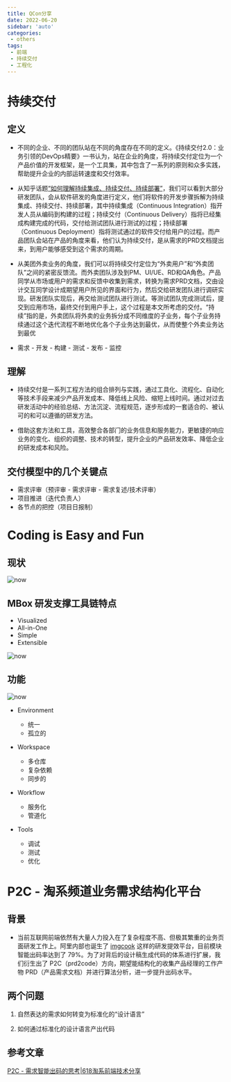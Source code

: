 ```yaml
---
title: QCon分享
date: 2022-06-20
sidebar: 'auto'
categories:
 - others
tags:
 - 前端
 - 持续交付
 - 工程化
---
```


#  持续交付

##  定义

-   不同的企业、不同的团队站在不同的角度存在不同的定义。《持续交付2.0：业务引领的DevOps精要》一书认为，站在企业的角度，将持续交付定位为一个产品价值的开发框架，是一个工具集，其中包含了一系列的原则和众多实践，帮助提升企业的内部运转速度和交付效率。

-   从知乎话题<a href="https://www.zhihu.com/question/23444990" target="_blank">“如何理解持续集成、持续交付、持续部署”</a>，我们可以看到大部分研发团队，会从软件研发的角度进行定义，他们将软件的开发步骤拆解为持续集成、持续交付、持续部署，其中持续集成（Continuous Integration）指开发人员从编码到构建的过程；持续交付（Continuous Delivery）指将已经集成构建完成的代码，交付给测试团队进行测试的过程；持续部署（Continuous Deployment）指将测试通过的软件交付给用户的过程。而产品团队会站在产品的角度来看，他们认为持续交付，是从需求的PRD文档提出来，到用户能够感受到这个需求的周期。

-   从美团外卖业务的角度，我们可以将持续交付定位为“外卖用户”和“外卖团队”之间的紧密反馈流。而外卖团队涉及到PM、UI/UE、RD和QA角色。产品同学从市场或用户的需求和反馈中收集到需求，转换为需求PRD文档，交由设计交互同学设计成期望用户所见的界面和行为，然后交给研发团队进行调研实现。研发团队实现后，再交给测试团队进行测试。等测试团队完成测试后，提交到应用市场，最终交付到用户手上，这个过程是本文所考虑的交付。“持续”指的是，外卖团队将外卖的业务拆分成不同维度的子业务，每个子业务持续通过这个迭代流程不断地优化各个子业务达到最优，从而使整个外卖业务达到最优

-   需求 - 开发 - 构建 - 测试 - 发布 - 监控

##  理解

-   持续交付是⼀系列⼯程⽅法的组合排列与实践，通过⼯具化、流程化、⾃动化等技术⼿段来减少产品开发成本、降低线上⻛险、缩短上线时间。通过对过去研发活动中的经验总结、⽅法沉淀、流程规范，逐步形成的⼀套适合的、被认可的和可以遵循的研发⽅法。

-   借助这套⽅法和⼯具，⾼效整合各部⻔的业务信息和服务能⼒，更敏捷的响应业务的变化、组织的调整、技术的转型，提升企业的产品研发效率、降低企业的研发成本和⻛险。

##  交付模型中的几个关键点

-   需求评审（预评审 - 需求评审 - 需求复述/技术评审）
-   项目推进（迭代负责人）
-   各节点的把控（项目日报制）

#   Coding is Easy and Fun

##  现状

![now](/qcon/code1.jpg)

##  MBox 研发⽀撑⼯具链特点

-   Visualized 
-   All-in-One
-   Simple
-   Extensible

![now](/qcon/code2.jpg)

##  功能

![now](/qcon/code3.jpg)

-   Environment

    -   统一
    -   孤立的

-   Workspace

    -   多仓库
    -   复杂依赖
    -   同步的

-   Workflow

    -   服务化
    -   管道化

-   Tools

    -   调试
    -   测试
    -   优化

#  P2C - 淘系频道业务需求结构化平台

##  背景

-   当前互联网前端依然有大量人力投入在了复杂程度不高、但极其繁重的业务页面研发工作上。阿里内部也诞生了 <a href="https://www.imgcook.com/" target="_blank">imgcook</a> 这样的研发提效平台，目前模块智能出码率达到了 79%。为了对背后的设计稿生成代码的体系进行扩展，我们衍生出了 P2C（prd2code）方向，期望能结构化的收集产品经理的工作产物 PRD（产品需求文档）并进行算法分析，进一步提升出码水平。

##  两个问题

1.  自然表达的需求如何转变为标准化的“设计语言”

2.  如何通过标准化的设计语言产出代码

##  参考文章

<a href="https://juejin.cn/post/6850037276916121613" target="_blank">P2C - 需求智能出码的思考|618淘系前端技术分享</a>



